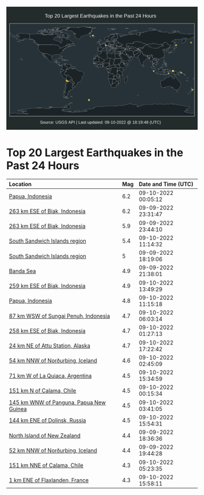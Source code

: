 ![Map](./map.png)

# Top 20 Largest Earthquakes in the Past 24 Hours

| Location | Mag | Date and Time (UTC) |
|:---|:---|:---|
| [Papua, Indonesia](https://earthquake.usgs.gov/earthquakes/eventpage/us6000iikp) | 6.2 | 09-10-2022 00:05:12 |
| [263 km ESE of Biak, Indonesia](https://earthquake.usgs.gov/earthquakes/eventpage/us6000iika) | 6.2 | 09-09-2022 23:31:47 |
| [263 km ESE of Biak, Indonesia](https://earthquake.usgs.gov/earthquakes/eventpage/us6000iikc) | 5.9 | 09-09-2022 23:44:10 |
| [South Sandwich Islands region](https://earthquake.usgs.gov/earthquakes/eventpage/us6000iinw) | 5.4 | 09-10-2022 11:14:32 |
| [South Sandwich Islands region](https://earthquake.usgs.gov/earthquakes/eventpage/us6000iihu) | 5 | 09-09-2022 18:19:06 |
| [Banda Sea](https://earthquake.usgs.gov/earthquakes/eventpage/us6000iijs) | 4.9 | 09-09-2022 21:38:01 |
| [259 km ESE of Biak, Indonesia](https://earthquake.usgs.gov/earthquakes/eventpage/us6000iiq2) | 4.9 | 09-10-2022 13:49:29 |
| [Papua, Indonesia](https://earthquake.usgs.gov/earthquakes/eventpage/us6000iinv) | 4.8 | 09-10-2022 11:15:18 |
| [87 km WSW of Sungai Penuh, Indonesia](https://earthquake.usgs.gov/earthquakes/eventpage/us6000iimq) | 4.7 | 09-10-2022 06:03:14 |
| [258 km ESE of Biak, Indonesia](https://earthquake.usgs.gov/earthquakes/eventpage/us6000iili) | 4.7 | 09-10-2022 01:27:13 |
| [24 km NE of Attu Station, Alaska](https://earthquake.usgs.gov/earthquakes/eventpage/us6000iiqx) | 4.7 | 09-10-2022 17:22:42 |
| [54 km NNW of Norðurþing, Iceland](https://earthquake.usgs.gov/earthquakes/eventpage/us6000iilu) | 4.6 | 09-10-2022 02:45:09 |
| [71 km W of La Quiaca, Argentina](https://earthquake.usgs.gov/earthquakes/eventpage/us6000iiqa) | 4.5 | 09-10-2022 15:34:59 |
| [151 km N of Calama, Chile](https://earthquake.usgs.gov/earthquakes/eventpage/us6000iikv) | 4.5 | 09-10-2022 00:15:34 |
| [145 km WNW of Panguna, Papua New Guinea](https://earthquake.usgs.gov/earthquakes/eventpage/us6000iim6) | 4.5 | 09-10-2022 03:41:05 |
| [144 km ENE of Dolinsk, Russia](https://earthquake.usgs.gov/earthquakes/eventpage/us6000iiqh) | 4.5 | 09-10-2022 15:54:31 |
| [North Island of New Zealand](https://earthquake.usgs.gov/earthquakes/eventpage/us6000iii0) | 4.4 | 09-09-2022 18:36:36 |
| [52 km NNW of Norðurþing, Iceland](https://earthquake.usgs.gov/earthquakes/eventpage/us6000iiij) | 4.4 | 09-09-2022 19:44:28 |
| [151 km NNE of Calama, Chile](https://earthquake.usgs.gov/earthquakes/eventpage/us6000iimk) | 4.3 | 09-10-2022 05:23:35 |
| [1 km ENE of Flaxlanden, France](https://earthquake.usgs.gov/earthquakes/eventpage/us6000iiqi) | 4.3 | 09-10-2022 15:58:11 |

